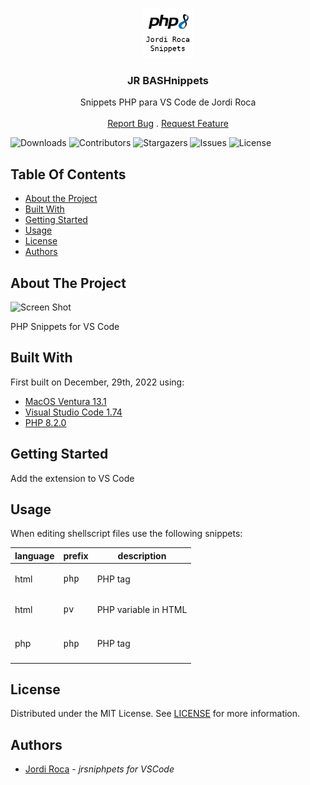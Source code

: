 <p align="center">
  <a href="https://github.com/jordiroca/jrsniphpets">
    <img src="images/jrsniphpets.png" alt="Logo" width="80" height="80">
  </a>

  <h3 align="center">JR BASHnippets</h3>

  <p align="center">
    Snippets PHP para VS Code de Jordi Roca
    <br/>
    <br/>
    <a href="https://github.com/jordiroca/jrsniphpets/issues">Report Bug</a>
    .
    <a href="https://github.com/jordiroca/jrsniphpets/issues">Request Feature</a>
  </p>
</p>

![Downloads](https://img.shields.io/github/downloads/jordiroca/jrsniphpets/total) ![Contributors](https://img.shields.io/github/contributors/jordiroca/jrsniphpets?color=dark-green) ![Stargazers](https://img.shields.io/github/stars/jordiroca/jrsniphpets?style=social) ![Issues](https://img.shields.io/github/issues/jordiroca/jrsniphpets) ![License](https://img.shields.io/github/license/jordiroca/jrsniphpets) 

## Table Of Contents

* [About the Project](#about-the-project)
* [Built With](#built-with)
* [Getting Started](#getting-started)
* [Usage](#usage)
* [License](#license)
* [Authors](#authors)

## About The Project

![Screen Shot](images/figlet.png)

PHP Snippets for VS Code

## Built With

First built on December, 29th, 2022 using:

* [MacOS Ventura 13.1](https://www.apple.com/macos/ventura/)
* [Visual Studio Code 1.74](https://code.visualstudio.com/)
* [PHP 8.2.0](https://www.php.net/)

## Getting Started

Add the extension to VS Code

## Usage

When editing shellscript files use the following snippets:

<!-- STARTREFTABLE -->
| language | prefix | description |
| --- | --- | --- |
| html | <pre>php</pre> | PHP tag |
| html | <pre>pv</pre> | PHP variable in HTML |
|  |  |  |
| php | <pre>php</pre> | PHP tag |
|  |  |  |
<!-- ENDREFTABLE -->


## License

Distributed under the MIT License. See [LICENSE](https://github.com/jordiroca/jrsniphpets/blob/main/LICENSE.md) for more information.

## Authors

* [Jordi Roca](https://github.com/jordiroca/) - *jrsniphpets for VSCode*

